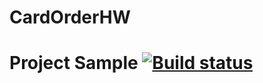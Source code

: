 # CardOrderHW
# Project Sample [![Build status](https://ci.appveyor.com/api/projects/status/9a8mup62lp8nekj7?svg=true)](https://ci.appveyor.com/project/AnaIvy/cardorderhw)
